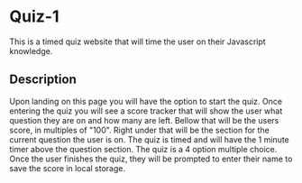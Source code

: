 # Quiz-1
This is a timed quiz website that will time the user on their Javascript knowledge.

## Description
Upon landing on this page you will have the option to start the quiz. Once entering the quiz you will see a score tracker that will show the user what question they are on and how many are left. Bellow that will be the users score, in multiples of "100". Right under that will be the section for the current question the user is on. The quiz is timed and will have the 1 minute timer above the question section. The quiz is a 4 option multiple choice. Once the user finishes the quiz, they will be prompted to enter their name to save the score in local storage.


